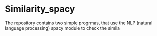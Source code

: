 # Similarity_spacy
The repository contains two simple progrmas, that use the NLP (natural language processing) spacy module to check the simila 
